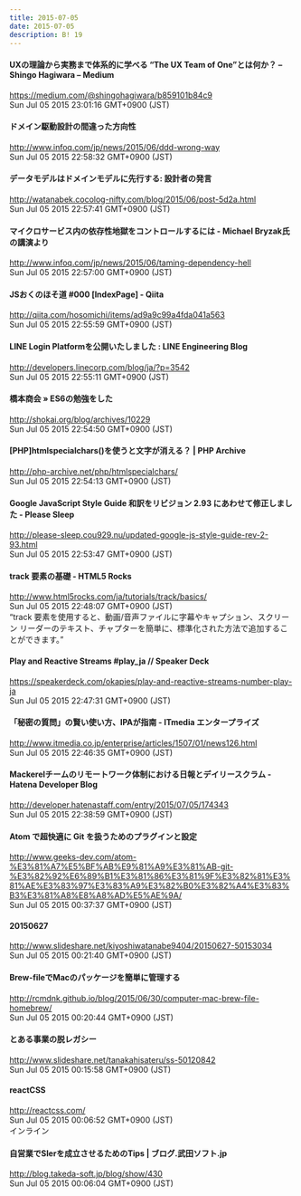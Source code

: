 ```yaml
---
title: 2015-07-05
date: 2015-07-05
description: B! 19
---
```


#### UXの理論から実務まで体系的に学べる “The UX Team of One”とは何か？ – Shingo Hagiwara – Medium
https://medium.com/@shingohagiwara/b859101b84c9<br>
Sun Jul 05 2015 23:01:16 GMT+0900 (JST)<br>


#### ドメイン駆動設計の間違った方向性
http://www.infoq.com/jp/news/2015/06/ddd-wrong-way<br>
Sun Jul 05 2015 22:58:32 GMT+0900 (JST)<br>


#### データモデルはドメインモデルに先行する: 設計者の発言
http://watanabek.cocolog-nifty.com/blog/2015/06/post-5d2a.html<br>
Sun Jul 05 2015 22:57:41 GMT+0900 (JST)<br>


#### マイクロサービス内の依存性地獄をコントロールするには - Michael Bryzak氏の講演より
http://www.infoq.com/jp/news/2015/06/taming-dependency-hell<br>
Sun Jul 05 2015 22:57:00 GMT+0900 (JST)<br>


#### JSおくのほそ道 #000 [IndexPage] - Qiita
http://qiita.com/hosomichi/items/ad9a9c99a4fda041a563<br>
Sun Jul 05 2015 22:55:59 GMT+0900 (JST)<br>


#### LINE Login Platformを公開いたしました : LINE Engineering Blog
http://developers.linecorp.com/blog/ja/?p=3542<br>
Sun Jul 05 2015 22:55:11 GMT+0900 (JST)<br>


#### 橋本商会 » ES6の勉強をした
http://shokai.org/blog/archives/10229<br>
Sun Jul 05 2015 22:54:50 GMT+0900 (JST)<br>


#### [PHP]htmlspecialchars()を使うと文字が消える？ | PHP Archive
http://php-archive.net/php/htmlspecialchars/<br>
Sun Jul 05 2015 22:54:13 GMT+0900 (JST)<br>


#### Google JavaScript Style Guide 和訳をリビジョン 2.93 にあわせて修正しました - Please Sleep
http://please-sleep.cou929.nu/updated-google-js-style-guide-rev-2-93.html<br>
Sun Jul 05 2015 22:53:47 GMT+0900 (JST)<br>


#### track 要素の基礎 - HTML5 Rocks
http://www.html5rocks.com/ja/tutorials/track/basics/<br>
Sun Jul 05 2015 22:48:07 GMT+0900 (JST)<br>
“track 要素を使用すると、動画/音声ファイルに字幕やキャプション、スクリーン リーダーのテキスト、チャプターを簡単に、標準化された方法で追加することができます。”


#### Play and Reactive Streams #play_ja // Speaker Deck
https://speakerdeck.com/okapies/play-and-reactive-streams-number-play-ja<br>
Sun Jul 05 2015 22:47:31 GMT+0900 (JST)<br>


####  「秘密の質問」の賢い使い方、IPAが指南 - ITmedia エンタープライズ
http://www.itmedia.co.jp/enterprise/articles/1507/01/news126.html<br>
Sun Jul 05 2015 22:46:35 GMT+0900 (JST)<br>


#### Mackerelチームのリモートワーク体制における日報とデイリースクラム - Hatena Developer Blog
http://developer.hatenastaff.com/entry/2015/07/05/174343<br>
Sun Jul 05 2015 22:38:59 GMT+0900 (JST)<br>


#### Atom で超快適に Git を扱うためのプラグインと設定
http://www.geeks-dev.com/atom-%E3%81%A7%E5%BF%AB%E9%81%A9%E3%81%AB-git-%E3%82%92%E6%89%B1%E3%81%86%E3%81%9F%E3%82%81%E3%81%AE%E3%83%97%E3%83%A9%E3%82%B0%E3%82%A4%E3%83%B3%E3%81%A8%E8%A8%AD%E5%AE%9A/<br>
Sun Jul 05 2015 00:37:37 GMT+0900 (JST)<br>


#### 20150627
http://www.slideshare.net/kiyoshiwatanabe9404/20150627-50153034<br>
Sun Jul 05 2015 00:21:40 GMT+0900 (JST)<br>


#### Brew-fileでMacのパッケージを簡単に管理する
http://rcmdnk.github.io/blog/2015/06/30/computer-mac-brew-file-homebrew/<br>
Sun Jul 05 2015 00:20:44 GMT+0900 (JST)<br>


#### とある事業の脱レガシー
http://www.slideshare.net/tanakahisateru/ss-50120842<br>
Sun Jul 05 2015 00:15:58 GMT+0900 (JST)<br>


#### reactCSS
http://reactcss.com/<br>
Sun Jul 05 2015 00:06:52 GMT+0900 (JST)<br>
インライン


#### 自営業でSIerを成立させるためのTips | ブログ.武田ソフト.jp
http://blog.takeda-soft.jp/blog/show/430<br>
Sun Jul 05 2015 00:06:04 GMT+0900 (JST)<br>


